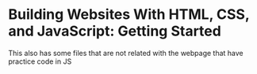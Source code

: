 # Building Websites With HTML, CSS, and JavaScript: Getting Started
This also has some files that are not related with the webpage that have practice code in JS 
